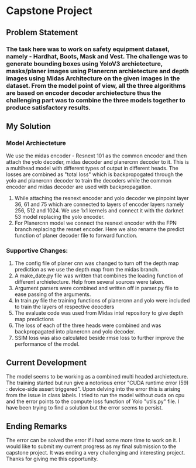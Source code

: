 # Capstone Project 

## Problem Statement 

### The task here was to work on safety equipment dataset, namely - Hardhat, Boots, Mask and Vest. The challenge was to generate bounding boxes using YoloV3 archietecture, masks/planer images using Planercnn archietecture and depth images using Midas Architecture on the given images in the dataset. From the model point of view, all the three algorithms are based on encoder decoder archietecture thus the challenging part was to combine the three models together to produce satisfactory results. 

## My Solution

### Model Archiecteture
We use the midas encoder - Resnext 101 as the common encoder and then attach the yolo decoder, midas decoder and planercnn decoder to it. This is a multihead model with different types of output in different heads. The losses are combined as "total loss" which is backpropogated through the yolo and planercnn decoder to train the decoders while the common encoder and midas decoder are used with backpropagation. 

1. While attaching the resnext encoder and yolo decoder we pinpoint layer 36, 61 and 75 which are connected to layers of encoder layers namely 256, 512 and 1024. We use 1x1 kernels and connect it with the darknet 53 model replacing the yolo encoder. 
2. For Planercnn model we connect the resnext encoder with the FPN branch replacing the resnet encoder. Here we also rename the predict function of planer decoder file to forward function.

### Supportive Changes:
1. The config file of planer cnn was changed to turn off the depth map prediction as we use the depth map from the midas branch.
2. A make_date.py file was written that combines the loading function of different archietecture. Help from several sources were taken.
3. Argument parsers were combined and written off in parser.py file to ease passing of the arguments.
4. In train.py file the training functions of planercnn and yolo were included to train the layers of respective deocders
5. The evaluate code was used from Midas intel repository to give depth map predictions
6. The loss of each of the three heads were combined and was backpropagated into planercnn and yolo decoder.
7. SSIM loss was also calculated beside rmse loss to further improve the performance of the model.


## Current Development

The model seems to be working as a combined multi headed archietecture. The training started but run give a notorious error "CUDA runtime error (59) : device-side assert triggered". Upon delving into the error this is arising from the issue in class labels. I tried to run the model without cuda on cpu and the error points to the compute loss function of Yolo "utils.py" file. I have been trying to find a solution but the error seems to persist. 


## Ending Remarks

The error can be solved the error if i had some more time to work on it. I would like to submit my current progress as my final submission to the capstone project. It was ending a very challenging and interesting project. Thanks for giving me this opportunity.


 
